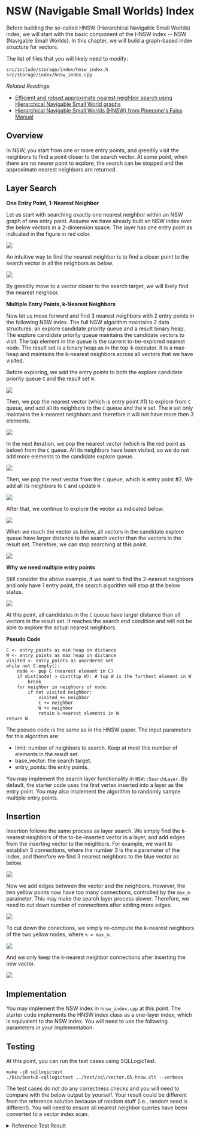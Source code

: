 # NSW (Navigable Small Worlds) Index


Before building the so-called HNSW (Hierarchical Navigable Small Worlds) index, we will start with the basic component of the HNSW index -- NSW (Navigable Small Worlds). In this chapter, we will build a graph-based index structure for vectors.

The list of files that you will likely need to modify:

```
src/include/storage/index/hnsw_index.h
src/storage/index/hnsw_index.cpp
```

*Related Readings*

* [Efficient and robust approximate nearest neighbor search using Hierarchical Navigable Small World graphs](https://arxiv.org/abs/1603.09320)
* [Hierarchical Navigable Small Worlds (HNSW) from Pinecone's Faiss Manual](https://www.pinecone.io/learn/series/faiss/hnsw/)

## Overview

In NSW, you start from one or more entry points, and greedily visit the neighbors to find a point closer to the search vector. At some point, when there are no nearer point to explore, the search can be stopped and the approximate nearest neighbors are returned.

## Layer Search

**One Entry Point, 1-Nearest Neighbor**

Let us start with searching exactly one nearest neighbor within an NSW graph of one entry point. Assume we have already built an NSW index over the below vectors in a 2-dimension space. The layer has one entry point as indicated in the figure in red color.

![](./vector-db/05-nsw-explore-1.svg)

An intuitive way to find the nearest neighbor is to find a closer point to the search vector in all the neighbors as below.

![](./vector-db/05-nsw-explore-2.svg)

By greedily move to a vector closer to the search target, we will likely find the nearest neighbor.

**Multiple Entry Points, k-Nearest Neighbors**

Now let us move forward and find 3 nearest neighbors with 2 entry points in the following NSW index. The full NSW algorithm maintains 2 data structures: an explore candidate priority queue and a result binary heap. The explore candidate priority queue maintains the candidate vectors to visit. The top element in the queue is the current to-be-explored nearest node. The result set is a binary heap as in the top-k executor. It is a max-heap and maintains the k-nearest neighbors across all vectors that we have visited.

Before exploring, we add the entry points to both the explore candidate priority queue `C` and the result set `W`.

![](./vector-db/05-nsw-explore-3.svg)

Then, we pop the nearest vector (which is entry point #1) to explore from `C` queue, and add all its neighbors to the `C` queue and the `W` set. The `W` set only maintains the k-nearest neighbors and therefore it will not have more then 3 elements.

![](./vector-db/05-nsw-explore-4.svg)

In the next iteration, we pop the nearest vector (which is the red point as below) from the `C` queue. All its neighbors have been visited, so we do not add more elements to the candidate explore queue.

![](./vector-db/05-nsw-explore-5.svg)

Then, we pop the next vector from the `C` queue, which is entry point #2. We add all its neighbors to `C` and update `W`.

![](./vector-db/05-nsw-explore-6.svg)

After that, we continue to explore the vector as indicated below.

![](./vector-db/05-nsw-explore-7.svg)

When we reach the vector as below, all vectors in the candidate explore queue have larger distance to the search vector than the vectors in the result set. Therefore, we can stop searching at this point.

![](./vector-db/05-nsw-explore-8.svg)

**Why we need multiple entry points**

Still consider the above example, if we want to find the 2-nearest neighbors and only have 1 entry point, the search algorithm will stop at the below status.

![](./vector-db/05-nsw-explore-5-stop.svg)

At this point, all candidates in the `C` queue have larger distance than all vectors in the result set. It reaches the search end condition and will not be able to explore the actual nearest neighbors.

**Pseudo Code**

```
C <- entry_points as min heap on distance
W <- entry_points as max heap on distance
visited <- entry_points as unordered set
while not C.empty():
    node <- pop C (nearest element in C)
    if dist(node) > dist(top W): # top W is the furthest element in W
        break
    for neighbor in neighbors of node:
        if not visited neighbor:
            visited += neighbor
            C += neighbor
            W += neighbor
            retain k-nearest elements in W
return W
```

The pseudo code is the same as in the HNSW paper. The input parameters for this algorithm are:

* limit: number of neighbors to search. Keep at most this number of elements in the result set.
* base_vector: the search target.
* entry_points: the entry points.

You may implement the search layer functionality in `NSW::SearchLayer`. By default, the starter code uses the first vertex inserted into a layer as the entry point. You may also implement the algorithm to randomly sample multiple entry points.

## Insertion

Insertion follows the same process as layer search. We simply find the k-nearest neighbors of the to-be-inserted vector in a layer, and add edges from the inserting vector to the neighbors. For example, we want to establish 3 connections, where the number 3 is the `m` parameter of the index, and therefore we find 3 nearest neighbors to the blue vector as below.

![](./vector-db/05-nsw-insert-1.svg)

Now we add edges between the vector and the neighbors. However, the two yellow points now have too many connections, controlled by the `max_m` parameter. This may make the search layer process slower. Therefore, we need to cut down number of connections after adding more edges.

![](./vector-db/05-nsw-insert-2.svg)

To cut down the conections, we simply re-compute the k-nearest neighbors of the two yellow nodes, where `k = max_m`.

![](./vector-db/05-nsw-insert-3.svg)

And we only keep the k-nearest neighbor connections after inserting the new vector.

![](./vector-db/05-nsw-insert-4.svg)

## Implementation

You may implement the NSW index in `hnsw_index.cpp` at this point. The starter code implements the HNSW index class as a one-layer index, which is equivalent to the NSW index. You will need to use the following parameters in your implementation:

## Testing

At this point, you can run the test cases using SQLLogicTest.

```
make -j8 sqllogictest
./bin/bustub-sqllogictest ../test/sql/vector.05-hnsw.slt --verbose
```

The test cases do not do any correctness checks and you will need to compare with the below output by yourself. Your result could be different from the reference solution because of random stuff (i.e., random seed is different). You will need to ensure all nearest neighbor queries have been converted to a vector index scan.

<details>

<summary>Reference Test Result</summary>

```
{{#include vector.05-hnsw.slt.1.ref}}
```

</details>
